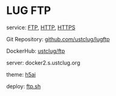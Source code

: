 # LUG FTP

service: [FTP](ftp://ftp.ustclug.org), [HTTP](http://ftp.ustclug.org), [HTTPS](https://ftp.ustclug.org)

Git Repository: [github.com/ustclug/lugftp](https://github.com/ustclug/lugftp)

DockerHub: [ustclug/ftp](https://hub.docker.com/r/ustclug/ftp/)

server: docker2.s.ustclug.org

theme: [h5ai](https://larsjung.de/h5ai/)

deploy: [ftp.sh](https://git.ustclug.org/ustclug/docker-run-script/blob/master/ftp/ftp.sh)
